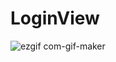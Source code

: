 # LoginView

![ezgif com-gif-maker](https://user-images.githubusercontent.com/59811450/116428373-ce46ee00-a87f-11eb-9824-09863cb09941.gif)
